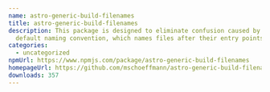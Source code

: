 ```yaml
---
name: astro-generic-build-filenames
title: astro-generic-build-filenames
description: This package is designed to eliminate confusion caused by the
  default naming convention, which names files after their entry points.
categories:
  - uncategorized
npmUrl: https://www.npmjs.com/package/astro-generic-build-filenames
homepageUrl: https://github.com/mschoeffmann/astro-generic-build-filenames
downloads: 357
---
```

